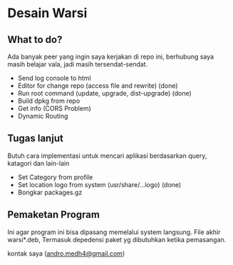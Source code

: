 # Desain Warsi

## What to do?

Ada banyak peer yang ingin saya kerjakan di repo ini, berhubung saya masih belajar vala, jadi masih tersendat-sendat.

 * Send log console to html
 * Editor for change repo (access file and rewrite) (done)
 * Run root command (update, upgrade, dist-upgrade) (done)
 * Build dpkg from repo
 * Get info (CORS Problem)
 * Dynamic Routing
 
## Tugas lanjut

Butuh cara implementasi untuk mencari aplikasi berdasarkan query, katagori dan lain-lain

 * Set Category from profile
 * Set location logo from system (usr/share/...logo) (done)
 * Bongkar packages.gz
 
## Pemaketan Program

Ini agar program ini bisa dipasang memelalui system langsung. File akhir warsi*.deb,
Termasuk depedensi paket yg dibutuhkan ketika pemasangan.

kontak saya (andro.medh4@gmail.com)
